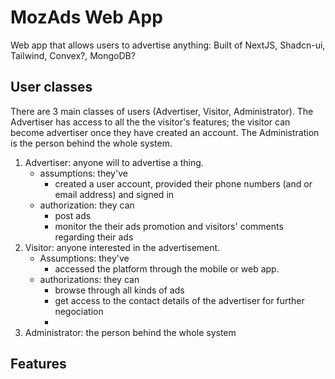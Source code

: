 # MozAds Web App
Web app that allows users to advertise anything:
Built of NextJS, Shadcn-ui, Tailwind, Convex?, MongoDB?

## User classes
There are 3 main classes of users (Advertiser, Visitor, Administrator). The Advertiser has access to all the the visitor's features; the visitor can become advertiser once they have created an account. The Administration is the person behind the whole system.

1. Advertiser: anyone will to advertise a thing.
    - assumptions: they've
        - created a user account, provided their phone numbers (and or email address) and signed in
    - authorization: they can
        - post ads
        - monitor the their ads promotion and visitors' comments regarding their ads
2. Visitor: anyone interested in the advertisement.
    - Assumptions: they've
        - accessed the platform through the mobile or web app.
    - authorizations: they can
        - browse through all kinds of ads
        - get access to the contact details of the advertiser for further negociation
        - 
3. Administrator: the person behind the whole system

## Features

